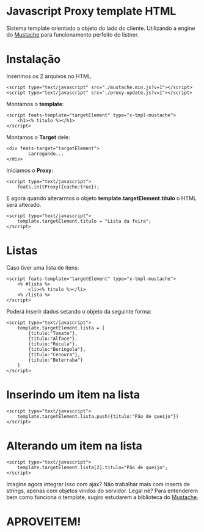 
# Javascript Proxy template HTML
Sistema template orientado a objeto do lado do cliente.
Utilizando a engine do [Mustache](https://github.com/janl/mustache.js) para funcionamento perfeito do listner.


# Instalação
Inserimos os 2 arquivos no HTML 

    <script type="text/javascript" src="./mustache.min.js?v=1"></script>
	<script type="text/javascript" src="./proxy-update.js?v=1"></script>

Montamos o **template**:

	<script feats-template="targetElement" type="x-tmpl-mustache">
		<h1><% titulo %></h1>
	</script>
Montamos o **Target** dele:
	
    <div feats-target="targetElement">
    		carregando...
    </div>

Iniciamos o **Proxy**:

	<script type="text/javascript">
		feats.initProxy({cache:true});

E agora quando alterarmos o objeto **template.targetElement.titulo** o HTML será alterado.
	<script type="text/javascript">
		feats.initProxy({cache:true}); </script>


	<script type="text/javascript">
		template.targetElement.titulo = "Lista da feira";
	</script>

# Listas
Caso tiver uma lista de ítens:

    <script feats-template="targetElement" type="x-tmpl-mustache">
    	<% #lista %>
    		<li><% titulo %></li>
    	<% /lista %>
    </script>
Poderá inserir dados setando o objeto da seguinte forma:

    <script type="text/javascript">
	    template.targetElement.lista = [
		    {titulo:"Tomate"},
		    {titulo:"Alface"},
		    {titulo:"Rúcula"},
		    {titulo:"Beringela"},
		    {titulo:"Cenoura"},
		    {titulo:"Beterraba"}
	    ]
    </script>

# Inserindo um item na lista
	<script type="text/javascript">
		template.targetElement.lista.push({titulo:"Pão de queijo"})
	</script> 
# Alterando um item na lista
	<script type="text/javascript">
		template.targetElement.lista[2].titulo="Pão de queijo";
	</script> 

Imagine agora integrar isso com ajax?
Não trabalhar mais com inserts de strings, apenas com objetos vindos do  servidor.   Legal né? 
Para entenderem bem como funciona o template, sugiro estudarem a biblioteca do [Mustache](https://github.com/janl/mustache.js).

# APROVEITEM!